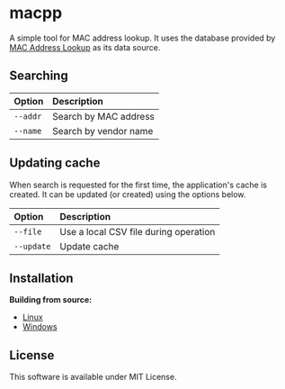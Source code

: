 # macpp

A simple tool for MAC address lookup. It uses the database provided by [MAC Address Lookup](https://maclookup.app/downloads/csv-database) as its data source.

## Searching

| Option     | Description                            |
|:-----------|:---------------------------------------|
| `--addr`   | Search by MAC address                  |
| `--name`   | Search by vendor name                  |

## Updating cache

When search is requested for the first time, the application's cache is created. It can be updated (or created) using the options below.

| Option     | Description                            |
|:-----------|:---------------------------------------|
| `--file`   | Use a local CSV file during operation  |
| `--update` | Update cache                           |

## Installation

**Building from source:**

* [Linux](doc/build_linux.md)
* [Windows](doc/build_windows.md)

## License

This software is available under MIT License.
